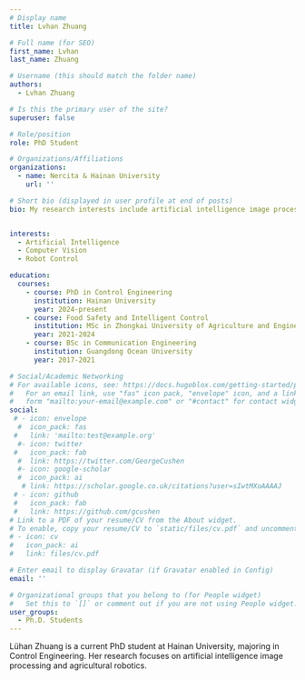 ```yaml
---
# Display name
title: Lvhan Zhuang

# Full name (for SEO)
first_name: Lvhan
last_name: Zhuang

# Username (this should match the folder name)
authors:
  - Lvhan Zhuang

# Is this the primary user of the site?
superuser: false

# Role/position
role: PhD Student

# Organizations/Affiliations
organizations:
  - name: Nercita & Hainan University
    url: ''

# Short bio (displayed in user profile at end of posts)
bio: My research interests include artificial intelligence image processing, zero-shot learning, and robotic control.


interests:
  - Artificial Intelligence
  - Computer Vision
  - Robot Control

education:
  courses:
    - course: PhD in Control Engineering
      institution: Hainan University
      year: 2024-present
    - course: Food Safety and Intelligent Control
      institution: MSc in Zhongkai University of Agriculture and Engineering
      year: 2021-2024
    - course: BSc in Communication Engineering
      institution: Guangdong Ocean University
      year: 2017-2021

# Social/Academic Networking
# For available icons, see: https://docs.hugoblox.com/getting-started/page-builder/#icons
#   For an email link, use "fas" icon pack, "envelope" icon, and a link in the
#   form "mailto:your-email@example.com" or "#contact" for contact widget.
social:
 # - icon: envelope
  #  icon_pack: fas
 #   link: 'mailto:test@example.org'
  #- icon: twitter
 #   icon_pack: fab
  #  link: https://twitter.com/GeorgeCushen
  #- icon: google-scholar
  #  icon_pack: ai
   # link: https://scholar.google.co.uk/citations?user=sIwtMXoAAAAJ
 # - icon: github
 #   icon_pack: fab
 #   link: https://github.com/gcushen
# Link to a PDF of your resume/CV from the About widget.
# To enable, copy your resume/CV to `static/files/cv.pdf` and uncomment the lines below.
# - icon: cv
#   icon_pack: ai
#   link: files/cv.pdf

# Enter email to display Gravatar (if Gravatar enabled in Config)
email: ''

# Organizational groups that you belong to (for People widget)
#   Set this to `[]` or comment out if you are not using People widget.
user_groups:
  - Ph.D. Students
---
```


Lühan Zhuang is a current PhD student at Hainan University, majoring in Control Engineering. Her research focuses on artificial intelligence image processing and agricultural robotics.